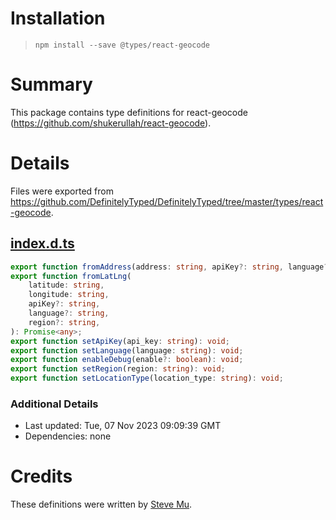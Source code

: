 # Installation
> `npm install --save @types/react-geocode`

# Summary
This package contains type definitions for react-geocode (https://github.com/shukerullah/react-geocode).

# Details
Files were exported from https://github.com/DefinitelyTyped/DefinitelyTyped/tree/master/types/react-geocode.
## [index.d.ts](https://github.com/DefinitelyTyped/DefinitelyTyped/tree/master/types/react-geocode/index.d.ts)
````ts
export function fromAddress(address: string, apiKey?: string, language?: string, region?: string): Promise<any>;
export function fromLatLng(
    latitude: string,
    longitude: string,
    apiKey?: string,
    language?: string,
    region?: string,
): Promise<any>;
export function setApiKey(api_key: string): void;
export function setLanguage(language: string): void;
export function enableDebug(enable?: boolean): void;
export function setRegion(region: string): void;
export function setLocationType(location_type: string): void;

````

### Additional Details
 * Last updated: Tue, 07 Nov 2023 09:09:39 GMT
 * Dependencies: none

# Credits
These definitions were written by [Steve Mu](https://github.com/stevemu).
